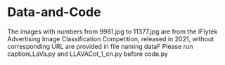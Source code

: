 # Data-and-Code
The images with numbers from 9981.jpg to 11377.jpg are from the IFlytek Advertising Image Classification Competition, released in 2021, without corresponding URL are provided in file naming dataF
Please run captionLLaVa.py and LLAVACot_1_cn.py before code.py
